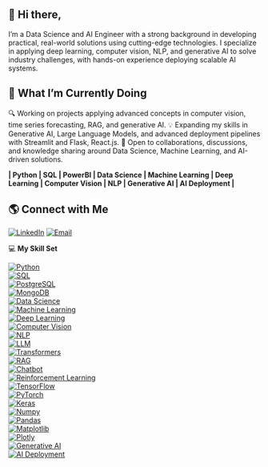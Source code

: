 ## 👋 Hi there, 

I’m a Data Science and AI Engineer with a strong background in developing practical, real-world solutions using cutting-edge technologies. I specialize in applying deep learning, computer vision, NLP, and generative AI to solve industry challenges, with hands-on experience deploying scalable AI systems.

## 🚀 What I’m Currently Doing
🔍 Working on projects applying advanced concepts in computer vision, time series forecasting, RAG, and generative AI.
💡 Expanding my skills in Generative AI, Large Language Models, and advanced deployment pipelines with Streamlit and Flask, React.js.
🤝 Open to collaborations, discussions, and knowledge sharing around Data Science, Machine Learning, and AI-driven solutions.

**| Python | SQL | PowerBI | Data Science | Machine Learning | Deep Learning | Computer Vision | NLP | Generative AI | AI Deployment |**

## 🌎 Connect with Me  

[![LinkedIn](https://img.shields.io/badge/LinkedIn-blue?logo=linkedin&logoColor=white)](https://www.linkedin.com/in/dayakar-vallepu)       [![Email](https://img.shields.io/badge/Email-D14836?logo=gmail&logoColor=white)](mailto:dayavallepu@gmail.com)


💻 **My Skill Set**  

[![Python](https://img.shields.io/badge/Python-3776AB?logo=python&logoColor=white)](#)  
[![SQL](https://img.shields.io/badge/SQL-4479A1?logo=sqlite&logoColor=white)](#)  
[![PostgreSQL](https://img.shields.io/badge/PostgreSQL-336791?logo=postgresql&logoColor=white)](#)  
[![MongoDB](https://img.shields.io/badge/MongoDB-47A248?logo=mongodb&logoColor=white)](#)  
[![Data Science](https://img.shields.io/badge/Data%20Science-FF6F00?logo=databricks&logoColor=white)](#)  
[![Machine Learning](https://img.shields.io/badge/Machine%20Learning-0A66C2?logo=scikit-learn&logoColor=white)](#)  
[![Deep Learning](https://img.shields.io/badge/Deep%20Learning-FF4136?logo=tensorflow&logoColor=white)](#)  
[![Computer Vision](https://img.shields.io/badge/Computer%20Vision-28A745?logo=opencv&logoColor=white)](#)  
[![NLP](https://img.shields.io/badge/NLP-8E44AD?logo=openai&logoColor=white)](#)  
[![LLM](https://img.shields.io/badge/LLM-FF69B4?logo=openai&logoColor=white)](#)  
[![Transformers](https://img.shields.io/badge/Transformers-FFC300?logo=huggingface&logoColor=black)](#)  
[![RAG](https://img.shields.io/badge/RAG-FF5733?logo=brain&logoColor=white)](#)  
[![Chatbot](https://img.shields.io/badge/Chatbot-1DA1F2?logo=telegram&logoColor=white)](#)  
[![Reinforcement Learning](https://img.shields.io/badge/Reinforcement%20Learning-FF4500?logo=unity&logoColor=white)](#)  
[![TensorFlow](https://img.shields.io/badge/TensorFlow-FF6F00?logo=tensorflow&logoColor=white)](#)  
[![PyTorch](https://img.shields.io/badge/PyTorch-EE4C2C?logo=pytorch&logoColor=white)](#)  
[![Keras](https://img.shields.io/badge/Keras-D00000?logo=keras&logoColor=white)](#)  
[![Numpy](https://img.shields.io/badge/Numpy-013243?logo=numpy&logoColor=white)](#)  
[![Pandas](https://img.shields.io/badge/Pandas-150458?logo=pandas&logoColor=white)](#)  
[![Matplotlib](https://img.shields.io/badge/Matplotlib-11557C?logo=python&logoColor=white)](#)  
[![Plotly](https://img.shields.io/badge/Plotly-3F4F75?logo=plotly&logoColor=white)](#)  
[![Generative AI](https://img.shields.io/badge/Generative%20AI-FF1493?logo=meta&logoColor=white)](#)  
[![AI Deployment](https://img.shields.io/badge/Deployment-FF9900?logo=vercel&logoColor=white)](#)  
 
